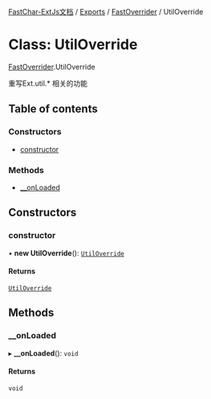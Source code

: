 [FastChar-ExtJs文档](../README.md) / [Exports](../modules.md) / [FastOverrider](../modules/FastOverrider.md) / UtilOverride

# Class: UtilOverride

[FastOverrider](../modules/FastOverrider.md).UtilOverride

重写Ext.util.* 相关的功能

## Table of contents

### Constructors

- [constructor](FastOverrider.UtilOverride.md#constructor)

### Methods

- [\_\_onLoaded](FastOverrider.UtilOverride.md#__onloaded)

## Constructors

### constructor

• **new UtilOverride**(): [`UtilOverride`](FastOverrider.UtilOverride.md)

#### Returns

[`UtilOverride`](FastOverrider.UtilOverride.md)

## Methods

### \_\_onLoaded

▸ **__onLoaded**(): `void`

#### Returns

`void`
